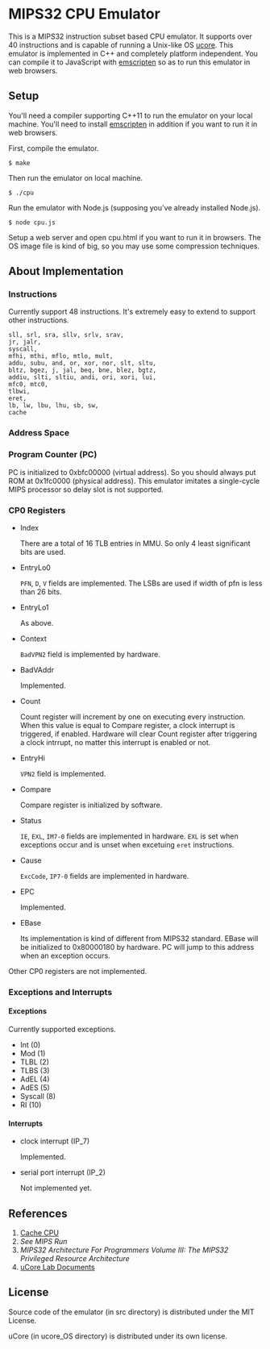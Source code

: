 # MIPS32 CPU Emulator

This is a MIPS32 instruction subset based CPU emulator. It supports over 40 instructions and is capable of running a Unix-like OS [ucore](https://github.com/chyyuu/ucore_os_lab). This emulator is implemented in C++ and completely platform independent. You can compile it to JavaScript with [emscripten](http://emscripten.org) so as to run this emulator in web browsers.


## Setup

You'll need a compiler supporting C++11 to run the emulator on your local 
machine. 
You'll need to install [emscripten](http://emscripten.org) in addition if you want to run it in web browsers.

First, compile the emulator.

```
$ make
```

Then run the emulator on local machine.

```
$ ./cpu
```

Run the emulator with Node.js (supposing you've already installed Node.js).

```
$ node cpu.js
```

Setup a web server and open cpu.html if you want to run it in browsers. 
The OS image file is kind of big, so you may use some compression techniques.

## About Implementation

### Instructions
Currently support 48 instructions. It's extremely easy to extend to support other instructions.

```
sll, srl, sra, sllv, srlv, srav, 
jr, jalr, 
syscall, 
mfhi, mthi, mflo, mtlo, mult, 
addu, subu, and, or, xor, nor, slt, sltu, 
bltz, bgez, j, jal, beq, bne, blez, bgtz, 
addiu, slti, sltiu, andi, ori, xori, lui, 
mfc0, mtc0, 
tlbwi, 
eret, 
lb, lw, lbu, lhu, sb, sw, 
cache
```

### Address Space

### Program Counter (PC)
PC is initialized to 0xbfc00000 (virtual address). So you should always put ROM at 0x1fc0000 (physical address). This emulator imitates a single-cycle MIPS processor so delay slot is not supported. 

### CP0 Registers

* Index

    There are a total of 16 TLB entries in MMU. So only 4 least significant bits are used.
    
* EntryLo0

    `PFN`, `D`, `V` fields are implemented. The LSBs are used if width of pfn is less than 26 bits.
    
* EntryLo1

    As above.
    
* Context

    `BadVPN2` field is implemented by hardware.
    
* BadVAddr

    Implemented.

* Count

    Count register will increment by one on executing every instruction. 
When this value is equal to Compare register, 
a clock interrupt is triggered, if enabled. 
Hardware will clear Count register after triggering a clock intrrupt,
no matter this interrupt is enabled or not.

* EntryHi
    
    `VPN2` field is implemented.

* Compare
    
    Compare register is initialized by software.

* Status

    `IE`, `EXL`, `IM7-0` fields are implemented in hardware.
`EXL` is set when exceptions occur and is unset when excetuing `eret` instructions. 

* Cause

    `ExcCode`, `IP7-0` fields are implemented in hardware.

* EPC

    Implemented.

* EBase

    Its implementation is kind of different from MIPS32 standard.
EBase will be initialized to 0x80000180 by hardware.
PC will jump to this address when an exception occurs.

Other CP0 registers are not implemented. 

### Exceptions and Interrupts

#### Exceptions
Currently supported exceptions.

* Int (0)
* Mod (1)
* TLBL (2)
* TLBS (3)
* AdEL (4)
* AdES (5)
* Syscall (8)
* RI (10)

#### Interrupts
* clock interrupt (IP_7)

    Implemented. 
    
* serial port interrupt (IP_2)
    
    Not implemented yet.

## References

1. [Cache CPU](https://github.com/JamisHoo/Cache-CPU)
2. *See MIPS Run*
3. *MIPS32 Architecture For Programmers Volume III: The MIPS32 Privileged Resource Architecture*
4. [uCore Lab Documents](https://www.gitbook.com/book/objectkuan/ucore-docs/details)

## License

Source code of the emulator (in src directory) is distributed under the MIT License.

uCore (in ucore_OS directory) is distributed under its own license.